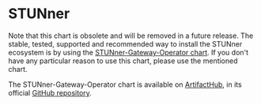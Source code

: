 # STUNner


Note that this chart is obsolete and will be removed in a future release. The stable, tested, supported and recommended way to install the STUNner ecosystem is by using the [STUNner-Gateway-Operator chart](https://artifacthub.io/packages/helm/stunner/stunner-gateway-operator). If you don't have any particular reason to use this chart, please use the mentioned chart.

The STUNner-Gateway-Operator chart is available on [ArtifactHub](https://artifacthub.io/packages/helm/stunner/stunner-gateway-operator), in its official [GitHub repository](https://github.com/l7mp/stunner-helm/tree/main/helm/stunner-gateway-operator).